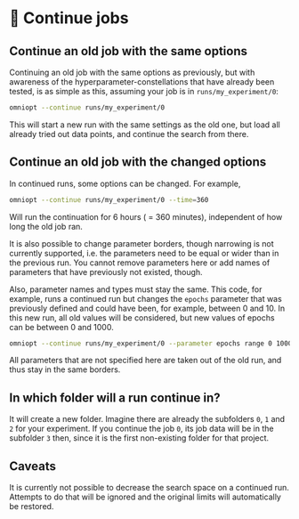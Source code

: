 # 🔁 Continue jobs

<!-- How to continue jobs after they have been run already -->

<!-- Category: Preparations, Basics and Setup -->

<div id="toc"></div>

## Continue an old job with the same options

Continuing an old job with the same options as previously, but with awareness of the hyperparameter-constellations
that have already been tested, is as simple as this, assuming your job is in `runs/my_experiment/0`:

```bash
omniopt --continue runs/my_experiment/0
```

This will start a new run with the same settings as the old one, but load all already tried out data points, and
continue the search from there.

## Continue an old job with the changed options

In continued runs, some options can be changed. For example,

```bash
omniopt --continue runs/my_experiment/0 --time=360
```

Will run the continuation for 6 hours ( = 360 minutes), independent of how long the old job ran.

It is also possible to change parameter borders, though narrowing is not currently supported, i.e.
the parameters need to be equal or wider than in the previous run. You cannot remove parameters here or add
names of parameters that have previously not existed, though.

Also, parameter names and types must stay the same. This code, for example, runs a continued run but changes
the `epochs` parameter that was previously defined and could have been, for example, between 0 and 10. In
this new run, all old values will be considered, but new values of epochs can be between 0 and 1000.

```bash
omniopt --continue runs/my_experiment/0 --parameter epochs range 0 1000 int
```

All parameters that are not specified here are taken out of the old run, and thus stay in the same borders.

## In which folder will a run continue in?

It will create a new folder. Imagine there are already the subfolders `0`, `1` and `2` for your
experiment. If you continue the job `0`, its job data will be in the subfolder `3` then, since it is the first
non-existing folder for that project.

## Caveats
<div class="caveat warning">
It is currently not possible to decrease the search space on a continued run. Attempts to do that will be ignored and the
original limits will automatically be restored.
</div>
